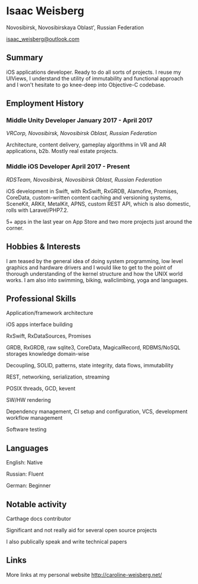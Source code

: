 # Isaac Weisberg
Novosibirsk, Novosibirskaya Oblast', Russian Federation

isaac_weisberg@outlook.com
## Summary
iOS applications developer. Ready to do all sorts of projects. I reuse my UIViews, I understand the utility of immutability and functional approach and I won't hesitate to go knee-deep into Objective-C codebase.

## Employment History
### **Middle Unity Developer   January 2017 - April 2017**
*VRCorp, Novosibirsk, Novosibirsk Oblast, Russian Federation*

Architecture, content delivery, gameplay algorithms in VR and AR applications, b2b. Mostly real estate projects.

### **Middle iOS Developer   April 2017 - Present**
*RDSTeam, Novosibirsk, Novosibirsk Oblast, Russian Federation*

iOS development in Swift, with RxSwift, RxGRDB, Alamofire, Promises, CoreData, custom-written content caching and versioning systems, SceneKit, ARKit, MetalKit, APNS, custom REST API, which is also domestic, rolls with Laravel/PHP7.2.

5+ apps in the last year on App Store and two more projects just around the corner.

## Hobbies & Interests
I am teased by the general idea of doing system programming, low level graphics and hardware drivers and I would like to get to the point of thorough understanding of the kernel structure and how the UNIX world works. I am also into swimming, biking, wallclimbing, yoga and languages.

## Professional Skills
Application/framework architecture

iOS apps interface building

RxSwift, RxDataSources, Promises

GRDB, RxGRDB, raw sqlite3, CoreData, MagicalRecord, RDBMS/NoSQL storages knowledge domain-wise

Decoupling, SOLID, patterns, state integrity, data flows, immutability

REST, networking, serialization, streaming

POSIX threads, GCD, kevent

SW/HW rendering

Dependency management, CI setup and configuration, VCS, development workflow management

Software testing

## Languages

English:	Native

Russian:	Fluent

German:	Beginner

## Notable activity

Carthage docs contributor

Significant and not really aid for several open source projects

I also publically speak and write technical papers

## Links

More links at my personal website http://caroline-weisberg.net/
